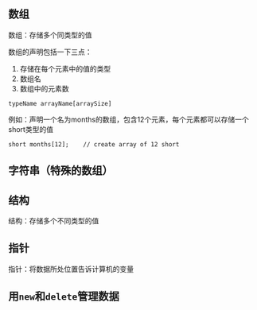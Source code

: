 ## 数组

数组：存储多个同类型的值

数组的声明包括一下三点：

1. 存储在每个元素中的值的类型
2. 数组名
3. 数组中的元素数

`typeName arrayName[arraySize]`

例如：声明一个名为months的数组，包含12个元素，每个元素都可以存储一个short类型的值

`short months[12];    // create array of 12 short`


## 字符串（特殊的数组）

## 结构

结构：存储多个不同类型的值

## 指针

指针：将数据所处位置告诉计算机的变量

## 用`new`和`delete`管理数据